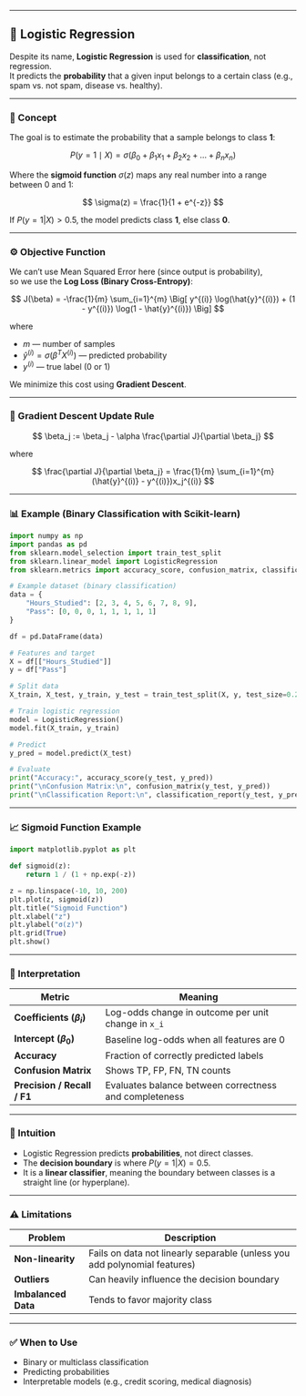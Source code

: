 
---

## 🔢 Logistic Regression

Despite its name, **Logistic Regression** is used for **classification**, not regression.  
It predicts the **probability** that a given input belongs to a certain class (e.g., spam vs. not spam, disease vs. healthy).

---

### 📘 Concept

The goal is to estimate the probability that a sample belongs to class **1**:

$$
P(y = 1 \mid X) = \sigma(\beta_0 + \beta_1x_1 + \beta_2x_2 + \dots + \beta_nx_n)
$$

Where the **sigmoid function** $\sigma(z)$ maps any real number into a range between 0 and 1:

$$
\sigma(z) = \frac{1}{1 + e^{-z}}
$$

If $P(y=1|X) > 0.5$, the model predicts class **1**, else class **0**.

---

### ⚙️ Objective Function

We can’t use Mean Squared Error here (since output is probability),  
so we use the **Log Loss (Binary Cross-Entropy)**:

$$
J(\beta) = -\frac{1}{m} \sum_{i=1}^{m} \Big[ y^{(i)} \log(\hat{y}^{(i)}) + (1 - y^{(i)}) \log(1 - \hat{y}^{(i)}) \Big]
$$

where  
- $m$ — number of samples  
- $\hat{y}^{(i)} = \sigma(\beta^T X^{(i)})$ — predicted probability  
- $y^{(i)}$ — true label (0 or 1)

We minimize this cost using **Gradient Descent**.

---

### 🧩 Gradient Descent Update Rule

$$
\beta_j := \beta_j - \alpha \frac{\partial J}{\partial \beta_j}
$$

where

$$
\frac{\partial J}{\partial \beta_j} = \frac{1}{m} \sum_{i=1}^{m} (\hat{y}^{(i)} - y^{(i)})x_j^{(i)}
$$

---

### 📊 Example (Binary Classification with Scikit-learn)
```python
import numpy as np
import pandas as pd
from sklearn.model_selection import train_test_split
from sklearn.linear_model import LogisticRegression
from sklearn.metrics import accuracy_score, confusion_matrix, classification_report

# Example dataset (binary classification)
data = {
    "Hours_Studied": [2, 3, 4, 5, 6, 7, 8, 9],
    "Pass": [0, 0, 0, 1, 1, 1, 1, 1]
}

df = pd.DataFrame(data)

# Features and target
X = df[["Hours_Studied"]]
y = df["Pass"]

# Split data
X_train, X_test, y_train, y_test = train_test_split(X, y, test_size=0.25, random_state=42)

# Train logistic regression
model = LogisticRegression()
model.fit(X_train, y_train)

# Predict
y_pred = model.predict(X_test)

# Evaluate
print("Accuracy:", accuracy_score(y_test, y_pred))
print("\nConfusion Matrix:\n", confusion_matrix(y_test, y_pred))
print("\nClassification Report:\n", classification_report(y_test, y_pred))
````

---

### 📈 Sigmoid Function Example

```python
import matplotlib.pyplot as plt

def sigmoid(z):
    return 1 / (1 + np.exp(-z))

z = np.linspace(-10, 10, 200)
plt.plot(z, sigmoid(z))
plt.title("Sigmoid Function")
plt.xlabel("z")
plt.ylabel("σ(z)")
plt.grid(True)
plt.show()
```

---

### 🧮 Interpretation

| Metric                       | Meaning                                                |
| ---------------------------- | ------------------------------------------------------ |
| **Coefficients ($\beta_i$)** | Log-odds change in outcome per unit change in `x_i`    |
| **Intercept ($\beta_0$)**    | Baseline log-odds when all features are 0              |
| **Accuracy**                 | Fraction of correctly predicted labels                 |
| **Confusion Matrix**         | Shows TP, FP, FN, TN counts                            |
| **Precision / Recall / F1**  | Evaluates balance between correctness and completeness |

---

### 🧠 Intuition

* Logistic Regression predicts **probabilities**, not direct classes.
* The **decision boundary** is where $P(y=1|X) = 0.5$.
* It is a **linear classifier**, meaning the boundary between classes is a straight line (or hyperplane).

---

### ⚠️ Limitations

| Problem             | Description                                                               |
| ------------------- | ------------------------------------------------------------------------- |
| **Non-linearity**   | Fails on data not linearly separable (unless you add polynomial features) |
| **Outliers**        | Can heavily influence the decision boundary                               |
| **Imbalanced Data** | Tends to favor majority class                                             |

---

### ✅ When to Use

* Binary or multiclass classification
* Predicting probabilities
* Interpretable models (e.g., credit scoring, medical diagnosis)
